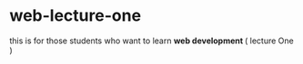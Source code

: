 # web-lecture-one
this is for those students who want to learn <b> web development </b> ( lecture One )
